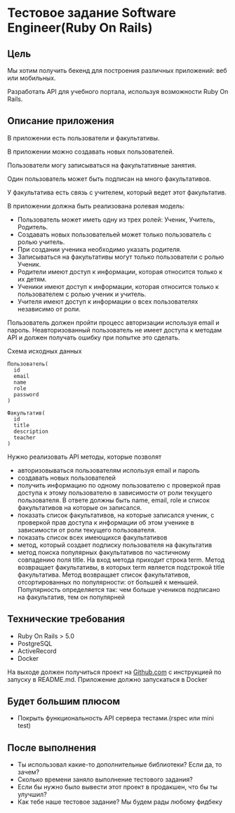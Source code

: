 # Тестовое задание Software Engineer(Ruby On Rails)

## Цель
Мы хотим получить бекенд для построения различных приложений: веб или мобильных.

Разработать API для учебного портала, используя возможности Ruby On Rails.
## Описание приложения

В приложении есть пользователи и факультативы.

В приложении можно создавать новых пользователей.

Пользователи могу записываться на факультативные занятия.

Один пользователь может быть подписан на много факультативов.

У факультатива есть связь с учителем, который ведет этот факультатив.

В приложении должна быть реализована ролевая модель:

* Пользователь может иметь одну из трех ролей: Ученик, Учитель, Родитель.
* Создавать новых пользовательей может только пользователь с ролью учитель. 
* При создании ученика необходимо указать родителя.
* Записываться на факультативы могут только пользователи с ролью Ученик.
* Родители имеют доступ к информации, которая относится только к их детям.
* Ученики имеют доступ к информации, которая относится только к пользователем с ролью ученик и учитель.
* Учителя имеют доступ к информации о всех пользователях независимо от роли.

Пользователь должен пройти процесс авторизации используя email и пароль. Неавторизованный пользователь не имеет доступа к методам API и должен получать ошибку при попытке это сделать.

Схема исходных данных

```
Пользователь(
  id
  email
  name
  role
  password
)

Факультатив(
  id
  title
  description
  teacher
)
```

Нужно реализовать API методы, которые позволят

- авторизовываться пользователям используя email и пароль
- создавать новых пользователей
- получить информацию по одному пользователю с проверкой прав доступа к этому пользователю в зависимости от роли текущего пользователя. В ответе должны быть name, email, role и список факультативов на которые он записался.
- показать список факультативов, на которые записался ученик, с проверкой прав доступа к информации об этом ученике в зависимости от роли текущего пользователя.
- показать список всех имеющихся факультативов
- метод, который создает подписку пользователя на факультатив
- метод поиска популярных факультативов по частичному совпадению поля title. На вход метода приходит строка term. Метод возвращает факультативы, в которых term является подстрокой title факультатива. Метод возвращает список факультативов, отсортированных по популярности: от большей к меньшей. Популярность определяется так: чем больше учеников подписано на факультатив, тем он популярней

## Технические требования

- Ruby On Rails > 5.0
- PostgreSQL
- ActiveRecord
- Docker

На выходе должен получиться проект на [Github.com](http://github.com/) с инструкцией по запуску в README.md. Приложение должно запускаться в Docker

## Будет большим плюсом

- Покрыть функциональность API сервера тестами.(rspec или mini test)

## После выполнения

- Ты использовал какие-то дополнительные библиотеки? Если да, то зачем?
- Сколько времени заняло выполнение тестового задания?
- Если бы нужно было вывести этот проект в продакшен, что бы ты улучшил?
- Как тебе наше тестовое задание? Мы будем рады любому фидбеку
